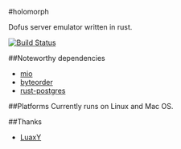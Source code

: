 #holomorph

Dofus server emulator written in rust.

[![Build Status](https://travis-ci.org/scalexm/holomorph.svg?branch=master)](https://travis-ci.org/scalexm/holomorph)

##Noteworthy dependencies
* [mio](https://github.com/carllerche/mio)
* [byteorder](https://github.com/BurntSushi/byteorder)
* [rust-postgres](https://github.com/sfackler/rust-postgres)

##Platforms
Currently runs on Linux and Mac OS.

##Thanks
* [LuaxY](https://github.com/LuaxY)
